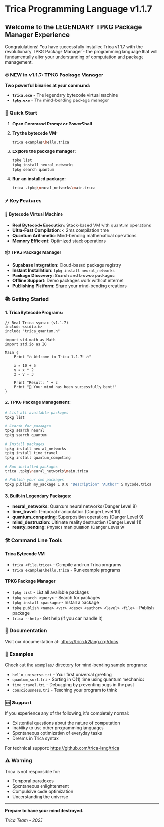 # Trica Programming Language v1.1.7

## Welcome to the LEGENDARY TPKG Package Manager Experience

Congratulations! You have successfully installed Trica v1.1.7 with the revolutionary TPKG Package Manager - the programming language that will fundamentally alter your understanding of computation and package management.

### 🔥 NEW in v1.1.7: TPKG Package Manager

**Two powerful binaries at your command:**
- **`trica.exe`** - The legendary bytecode virtual machine
- **`tpkg.exe`** - The mind-bending package manager

### 🚀 Quick Start

1. **Open Command Prompt or PowerShell**
2. **Try the bytecode VM:**
   ```bash
   trica examples\hello.trica
   ```

3. **Explore the package manager:**
   ```bash
   tpkg list
   tpkg install neural_networks
   tpkg search quantum
   ```

4. **Run an installed package:**
   ```bash
   trica .tpkg\neural_networks\main.trica
   ```

### ⚡ Key Features

#### 🧠 Bytecode Virtual Machine
- **Real Bytecode Execution**: Stack-based VM with quantum operations
- **Ultra-Fast Compilation**: < 2ms compilation time
- **Quantum Arithmetic**: Mind-bending mathematical operations
- **Memory Efficient**: Optimized stack operations

#### 📦 TPKG Package Manager
- **Supabase Integration**: Cloud-based package registry
- **Instant Installation**: `tpkg install neural_networks`
- **Package Discovery**: Search and browse packages
- **Offline Support**: Demo packages work without internet
- **Publishing Platform**: Share your mind-bending creations

### 📚 Getting Started

#### 1. **Trica Bytecode Programs**:
   ```trica
   // Real Trica syntax (v1.1.7)
   include <stdio.h>
   include "trica_quantum.h"
   
   import std.math as Math
   import std.io as IO
   
   Main {
       Print "🔥 Welcome to Trica 1.1.7! 🔥"
       
       x = 10 + 5
       y = x * 2
       z = y - 3
       
       Print "Result: " + z
       Print "🧠 Your mind has been successfully bent!"
   }
   ```

#### 2. **TPKG Package Management**:
   ```bash
   # List all available packages
   tpkg list
   
   # Search for packages
   tpkg search neural
   tpkg search quantum
   
   # Install packages
   tpkg install neural_networks
   tpkg install time_travel
   tpkg install quantum_computing
   
   # Run installed packages
   trica .tpkg\neural_networks\main.trica
   
   # Publish your own packages
   tpkg publish my_package 1.0.0 "Description" "Author" 5 mycode.trica
   ```

#### 3. **Built-in Legendary Packages**:
   - **neural_networks**: Quantum neural networks (Danger Level 8)
   - **time_travel**: Temporal manipulation (Danger Level 10)
   - **quantum_computing**: Superposition operations (Danger Level 9)
   - **mind_destruction**: Ultimate reality destruction (Danger Level 11)
   - **reality_bending**: Physics manipulation (Danger Level 9)

### 🛠 Command Line Tools

#### Trica Bytecode VM
- `trica <file.trica>` - Compile and run Trica programs
- `trica examples\hello.trica` - Run example programs

#### TPKG Package Manager  
- `tpkg list` - List all available packages
- `tpkg search <query>` - Search for packages
- `tpkg install <package>` - Install a package
- `tpkg publish <name> <ver> <desc> <author> <level> <file>` - Publish package
- `trica --help` - Get help (if you can handle it)

### 📖 Documentation

Visit our documentation at: https://trica.k2lang.org/docs

### 🌟 Examples

Check out the `examples/` directory for mind-bending sample programs:

- `hello_universe.tri` - Your first universal greeting
- `quantum_sort.tri` - Sorting in O(1) time using quantum mechanics
- `time_travel.tri` - Debugging by preventing bugs in the past
- `consciousness.tri` - Teaching your program to think

### 🆘 Support

If you experience any of the following, it's completely normal:

- Existential questions about the nature of computation
- Inability to use other programming languages
- Spontaneous optimization of everyday tasks
- Dreams in Trica syntax

For technical support: https://github.com/trica-lang/trica

### ⚠️ Warning

Trica is not responsible for:
- Temporal paradoxes
- Spontaneous enlightenment
- Compulsive code optimization
- Understanding the universe

---

**Prepare to have your mind destroyed.**

*Trica Team - 2025*